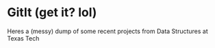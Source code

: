 # GitIt (get it? lol)
Heres a (messy) dump of some recent projects from Data Structures at Texas Tech
